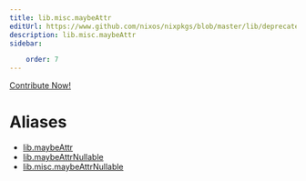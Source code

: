 ```yaml
---
title: lib.misc.maybeAttr
editUrl: https://www.github.com/nixos/nixpkgs/blob/master/lib/deprecated.nix#L42C15
description: lib.misc.maybeAttr
sidebar:

    order: 7
---
```


<a href="https://www.github.com/nixos/nixpkgs/blob/master/lib/deprecated.nix#L42C15">Contribute Now!</a>


# Aliases

- [lib.maybeAttr](reference/lib/lib-maybeAttr)
- [lib.maybeAttrNullable](reference/lib/lib-maybeAttrNullable)
- [lib.misc.maybeAttrNullable](reference/lib/misc/lib-misc-maybeAttrNullable)


